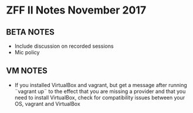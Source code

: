 # ZFF II Notes November 2017

## BETA NOTES
* Include discussion on recorded sessions
* Mic policy

## VM NOTES
* If you installed VirtualBox and vagrant, but get a message after running ¨vagrant up¨
  to the effect that you are missing a provider and that you need to install VirtualBox,
  check for compatibility issues between your OS, vagrant and VirtualBox
